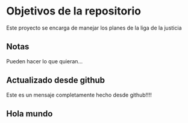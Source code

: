 # Objetivos de la repositorio

Este proyecto se encarga de manejar los planes de la liga de la justicia


## Notas
Pueden hacer lo que quieran...

## Actualizado desde github

Este es un mensaje completamente hecho desde github!!!!

## Hola mundo
